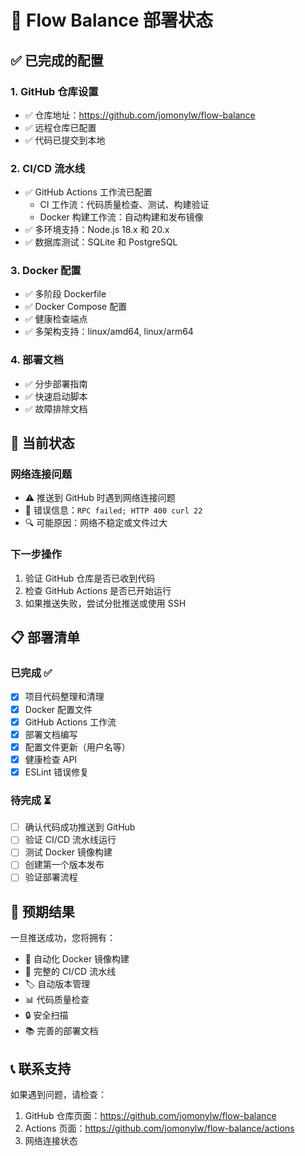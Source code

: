 # 🚀 Flow Balance 部署状态

## ✅ 已完成的配置

### 1. GitHub 仓库设置
- ✅ 仓库地址：https://github.com/jomonylw/flow-balance
- ✅ 远程仓库已配置
- ✅ 代码已提交到本地

### 2. CI/CD 流水线
- ✅ GitHub Actions 工作流已配置
  - CI 工作流：代码质量检查、测试、构建验证
  - Docker 构建工作流：自动构建和发布镜像
- ✅ 多环境支持：Node.js 18.x 和 20.x
- ✅ 数据库测试：SQLite 和 PostgreSQL

### 3. Docker 配置
- ✅ 多阶段 Dockerfile
- ✅ Docker Compose 配置
- ✅ 健康检查端点
- ✅ 多架构支持：linux/amd64, linux/arm64

### 4. 部署文档
- ✅ 分步部署指南
- ✅ 快速启动脚本
- ✅ 故障排除文档

## 🔄 当前状态

### 网络连接问题
- ⚠️ 推送到 GitHub 时遇到网络连接问题
- 📝 错误信息：`RPC failed; HTTP 400 curl 22`
- 🔍 可能原因：网络不稳定或文件过大

### 下一步操作
1. 验证 GitHub 仓库是否已收到代码
2. 检查 GitHub Actions 是否已开始运行
3. 如果推送失败，尝试分批推送或使用 SSH

## 📋 部署清单

### 已完成 ✅
- [x] 项目代码整理和清理
- [x] Docker 配置文件
- [x] GitHub Actions 工作流
- [x] 部署文档编写
- [x] 配置文件更新（用户名等）
- [x] 健康检查 API
- [x] ESLint 错误修复

### 待完成 ⏳
- [ ] 确认代码成功推送到 GitHub
- [ ] 验证 CI/CD 流水线运行
- [ ] 测试 Docker 镜像构建
- [ ] 创建第一个版本发布
- [ ] 验证部署流程

## 🎯 预期结果

一旦推送成功，您将拥有：
- 🐳 自动化 Docker 镜像构建
- 🔄 完整的 CI/CD 流水线
- 🏷️ 自动版本管理
- 📊 代码质量检查
- 🔒 安全扫描
- 📚 完善的部署文档

## 📞 联系支持

如果遇到问题，请检查：
1. GitHub 仓库页面：https://github.com/jomonylw/flow-balance
2. Actions 页面：https://github.com/jomonylw/flow-balance/actions
3. 网络连接状态

